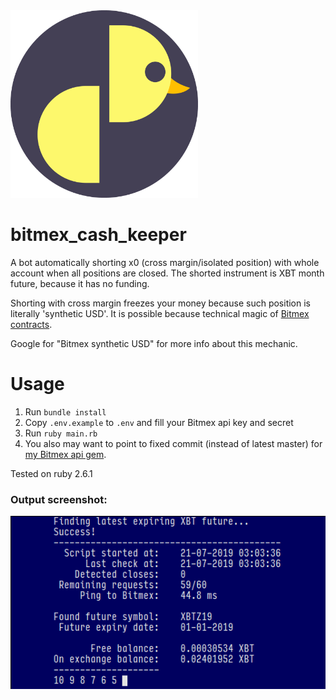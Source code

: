 <img src="https://raw.githubusercontent.com/dominikduda/config_files/master/dd_logo_blue_bg.png" width="300" height="300" />

# bitmex_cash_keeper
A bot automatically shorting x0 (cross margin/isolated position) with whole account when all positions are closed.
The shorted instrument is XBT month future, because it has no funding.

Shorting with cross margin freezes your money because such position is literally 'synthetic USD'. It is possible because technical magic of [Bitmex contracts](https://www.bitmex.com/app/perpetualContractsGuide).

Google for "Bitmex synthetic USD" for more info about this mechanic.

# Usage
1. Run `bundle install`
2. Copy `.env.example` to `.env` and fill your Bitmex api key and secret
3. Run `ruby main.rb`
4. You also may want to point to fixed commit (instead of latest master) for [my Bitmex api gem](https://github.com/dominikduda/bitmex_cash_keeper/blob/master/Gemfile#L3).

Tested on ruby 2.6.1

### Output screenshot:
![output](https://raw.githubusercontent.com/dominikduda/bitmex_cash_keeper/master/bitmex_cash_keeper_output.png)

